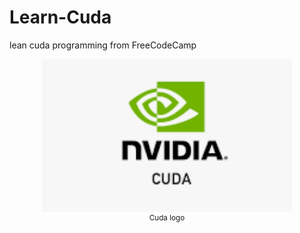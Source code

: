 # Learn-Cuda

lean cuda programming from FreeCodeCamp

<p align="center">
    <img src="docs/Cuda logo.png" width="400">
    <br>
    <sup>Cuda logo</sup>
    <br>
</p>
